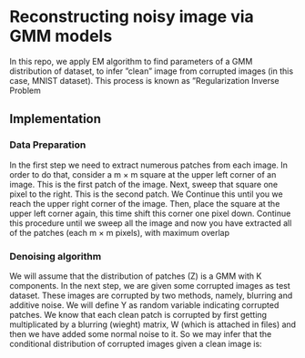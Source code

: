 # Reconstructing noisy image via GMM models
In this repo, we apply EM algorithm to find parameters of a GMM distribution of dataset, to infer ”clean” image from corrupted images (in this case, MNIST dataset). This process is known as ”Regularization Inverse Problem

## Implementation 
### Data Preparation
In the first step we need to extract numerous patches from each image. In order to do that,
consider a m × m square at the upper left corner of an image. This is the first patch of the
image. Next, sweep that square one pixel to the right. This is the second patch. We Continue
this until you we reach the upper right corner of the image. Then, place the square at the upper
left corner again, this time shift this corner one pixel down. Continue this procedure until we
sweep all the image and now you have extracted all of the patches (each m × m pixels), with
maximum overlap

### Denoising algorithm
We will assume that the distribution of patches (Z) is a GMM with K components.
In the next step, we are given some corrupted images as test dataset. These images are
corrupted by two methods, namely, blurring and additive noise. We will define Y as random
variable indicating corrupted patches. We know that each clean patch is corrupted by first
getting multiplicated by a blurring (wieght) matrix, W (which is attached in files) and then
we have added some normal noise to it. So we may infer that the conditional distribution of
corrupted images given a clean image is: 


